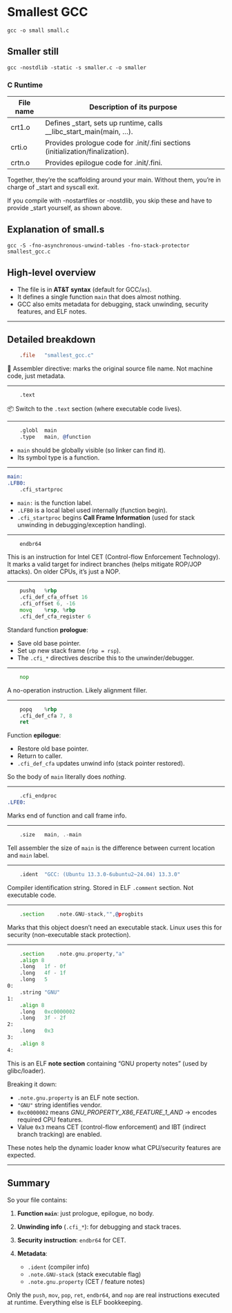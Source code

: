 # Smallest GCC

`gcc -o small small.c`

## Smaller still

`gcc -nostdlib -static -s smaller.c -o smaller`

### C Runtime

| File name | Description of its purpose                                                     |
| --------- | ------------------------------------------------------------------------------ |
| crt1.o    | Defines _start, sets up runtime, calls __libc_start_main(main, …).             |
| crti.o    | Provides prologue code for .init/.fini sections (initialization/finalization). |
| crtn.o    | Provides epilogue code for .init/.fini.                                        |

Together, they’re the scaffolding around your main. Without them, you’re in charge of _start and syscall exit.

If you compile with -nostartfiles or -nostdlib, you skip these and have to provide _start yourself, as shown above.

## Explanation of small.s

`gcc -S -fno-asynchronous-unwind-tables -fno-stack-protector smallest_gcc.c`


## High-level overview

* The file is in **AT\&T syntax** (default for GCC/`as`).
* It defines a single function `main` that does almost nothing.
* GCC also emits metadata for debugging, stack unwinding, security features, and ELF notes.

---

## Detailed breakdown

```asm
	.file	"smallest_gcc.c"
```

📄 Assembler directive: marks the original source file name.
Not machine code, just metadata.

---

```asm
	.text
```

📦 Switch to the `.text` section (where executable code lives).

---

```asm
	.globl	main
	.type	main, @function
```

* `main` should be globally visible (so linker can find it).
* Its symbol type is a function.

---

```asm
main:
.LFB0:
	.cfi_startproc
```

* `main:` is the function label.
* `.LFB0` is a local label used internally (function begin).
* `.cfi_startproc` begins **Call Frame Information** (used for stack unwinding in debugging/exception handling).

---

```asm
	endbr64
```

This is an instruction for Intel CET (Control-flow Enforcement Technology). It marks a valid target for indirect branches (helps mitigate ROP/JOP attacks). On older CPUs, it’s just a NOP.

---

```asm
	pushq	%rbp
	.cfi_def_cfa_offset 16
	.cfi_offset 6, -16
	movq	%rsp, %rbp
	.cfi_def_cfa_register 6
```

Standard function **prologue**:

* Save old base pointer.
* Set up new stack frame (`rbp = rsp`).
* The `.cfi_*` directives describe this to the unwinder/debugger.

---

```asm
	nop
```

A no-operation instruction. Likely alignment filler.

---

```asm
	popq	%rbp
	.cfi_def_cfa 7, 8
	ret
```

Function **epilogue**:

* Restore old base pointer.
* Return to caller.
* `.cfi_def_cfa` updates unwind info (stack pointer restored).

So the body of `main` literally does *nothing*.

---

```asm
	.cfi_endproc
.LFE0:
```

Marks end of function and call frame info.

---

```asm
	.size	main, .-main
```

Tell assembler the size of `main` is the difference between current location and `main` label.

---

```asm
	.ident	"GCC: (Ubuntu 13.3.0-6ubuntu2~24.04) 13.3.0"
```

Compiler identification string. Stored in ELF `.comment` section. Not executable code.

---

```asm
	.section	.note.GNU-stack,"",@progbits
```

Marks that this object doesn’t need an executable stack. Linux uses this for security (non-executable stack protection).

---

```asm
	.section	.note.gnu.property,"a"
	.align 8
	.long	1f - 0f
	.long	4f - 1f
	.long	5
0:
	.string	"GNU"
1:
	.align 8
	.long	0xc0000002
	.long	3f - 2f
2:
	.long	0x3
3:
	.align 8
4:
```

This is an ELF **note section** containing “GNU property notes” (used by glibc/loader).

Breaking it down:

* `.note.gnu.property` is an ELF note section.
* `"GNU"` string identifies vendor.
* `0xc0000002` means *GNU\_PROPERTY\_X86\_FEATURE\_1\_AND* → encodes required CPU features.
* Value `0x3` means CET (control-flow enforcement) and IBT (indirect branch tracking) are enabled.

These notes help the dynamic loader know what CPU/security features are expected.

---

## Summary

So your file contains:

1. **Function `main`**: just prologue, epilogue, no body.
2. **Unwinding info** (`.cfi_*`): for debugging and stack traces.
3. **Security instruction**: `endbr64` for CET.
4. **Metadata**:

   * `.ident` (compiler info)
   * `.note.GNU-stack` (stack executable flag)
   * `.note.gnu.property` (CET / feature notes)

Only the `push`, `mov`, `pop`, `ret`, `endbr64`, and `nop` are real instructions executed at runtime. Everything else is ELF bookkeeping.
